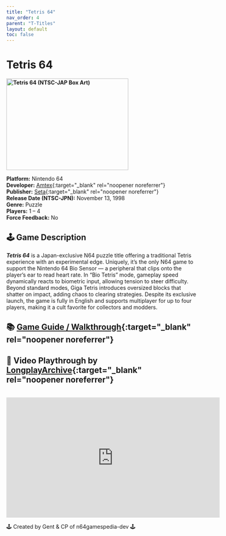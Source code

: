 ```yaml
---
title: "Tetris 64"
nav_order: 4
parent: "T-Titles"
layout: default
toc: false
---
```


# Tetris 64

<b>
<img src="https://images.launchbox-app.com/c999b68b-b219-4362-b670-d443322b3176.jpg" alt="Tetris 64 (NTSC-JAP Box Art)" width="320" height="240" />
</b>

**Platform:** Nintendo 64  
**Developer:** [Amtex](https://www.mobygames.com/company/37450/amtex/){:target="_blank" rel="noopener noreferrer"}  
**Publisher:** [Seta](https://en.wikipedia.org/wiki/SETA_Corporation){:target="_blank" rel="noopener noreferrer"}  
**Release Date (NTSC-JPN):** November 13, 1998  
**Genre:** Puzzle  
**Players:** 1 – 4  
**Force Feedback:** No  

## 🕹️ Game Description
<em><strong>Tetris 64</strong></em> is a Japan-exclusive N64 puzzle title offering a traditional Tetris experience with an experimental edge. Uniquely, it’s the only N64 game to support the Nintendo 64 Bio Sensor — a peripheral that clips onto the player’s ear to read heart rate. In “Bio Tetris” mode, gameplay speed dynamically reacts to biometric input, allowing tension to steer difficulty. Beyond standard modes, Giga Tetris introduces oversized blocks that shatter on impact, adding chaos to clearing strategies. Despite its exclusive launch, the game is fully in English and supports multiplayer for up to four players, making it a cult favorite for collectors and modders.

## 📚 [Game Guide / Walkthrough](https://gamefaqs.gamespot.com/n64/575365-tetris-64/faqs/68514){:target="_blank" rel="noopener noreferrer"}

## 🎥 Video Playthrough by [LongplayArchive](https://www.youtube.com/@longplayarchive){:target="_blank" rel="noopener noreferrer"}  
<br />  
<iframe width="560" height="315" src="https://www.youtube.com/embed/thxCt8b5VHY" title="Tetris 64 Gameplay – N64 JP" frameborder="0" allowfullscreen></iframe>

🕹️ Created by Gent & CP of n64gamespedia-dev 🕹️

<!-- Vault Format: n64gamespedia-dev -->
<!-- Protocol Source: _vault-specs/format-protocol.md -->
